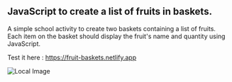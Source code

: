 ## JavaScript to create a list of fruits in baskets.
A simple school activity to create two baskets containing a list of fruits. Each item on the basket should display the fruit's name and quantity using JavaScript.

Test it here : https://fruit-baskets.netlify.app

![Local Image](screenhot.PNG)
